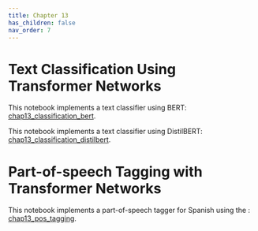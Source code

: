 ```yaml
---
title: Chapter 13
has_children: false
nav_order: 7
---
```


# Text Classification Using Transformer Networks

This notebook implements a text classifier using BERT: [chap13_classification_bert](https://github.com/clulab/gentlenlp/blob/main/notebooks/chap13_classification_bert.ipynb).

This notebook implements a text classifier using DistilBERT: [chap13_classification_distilbert](https://github.com/clulab/gentlenlp/blob/main/notebooks/chap13_classification_distilbert.ipynb).

# Part-of-speech Tagging with Transformer Networks

This notebook implements a part-of-speech tagger for Spanish using the : [chap13_pos_tagging](https://github.com/clulab/gentlenlp/blob/main/notebooks/chap13_pos_tagging.ipynb).



